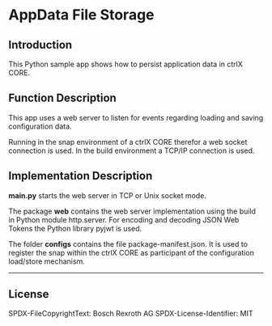 # AppData File Storage

## Introduction

This Python sample app shows how to persist application data in ctrlX CORE.

## Function Description

This app uses a web server to listen for events regarding loading and saving configuration data.

Running in the snap environment of a ctrlX CORE therefor a web socket connection is used. In the build environment a TCP/IP connection is used.

## Implementation Description

__main.py__ starts the web server in TCP or Unix socket mode.

The package __web__  contains the web server implementation using the build in Python module http.server. For encoding and decoding JSON Web Tokens the Python library pyjwt is used.

The folder __configs__ contains the file package-manifest.json. It is used to register the snap within the ctrlX CORE as participant of the configuration load/store mechanism.

___

## License

SPDX-FileCopyrightText: Bosch Rexroth AG
SPDX-License-Identifier: MIT
